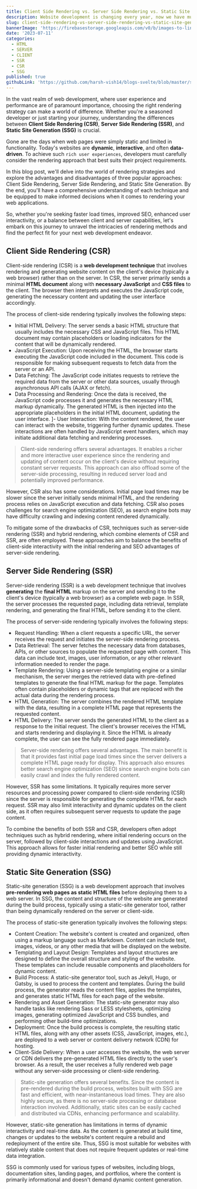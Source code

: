 ```yaml
---
title: Client Side Rendering vs. Server Side Rendering vs. Static Site Generation
description: Website development is changing every year, now we have multi type of rendering our website to the client, We will show what are differences between and why we need this types of technologies.
slug: client-side-rendering-vs-server-side-rendering-vs-static-site-generation
bannerImage: 'https://firebasestorage.googleapis.com/v0/b/images-to-link-converter.appspot.com/o/banner-5.webp?alt=media&token=35a9c57a-0fb2-418d-8695-5353c03b0947'
date: '2023-07-11'
categories:
  - HTML
  - SERVER
  - CLIENT
  - SSR
  - CSR
  - SSG
published: true
githubLink: 'https://github.com/harsh-vish14/blogs-svelte/blob/master/src/posts/client-side-rendering-vs-server-side-rendering-vs-static-site-generation.md'
---
```


In the vast realm of web development, where user experience and performance are of paramount importance, choosing the right rendering strategy can make a world of difference. Whether you're a seasoned developer or just starting your journey, understanding the differences between **Client Side Rendering (CSR)**, **Server Side Rendering (SSR)**, and **Static Site Generation (SSG)** is crucial.

Gone are the days when web pages were simply static and limited in functionality. Today's websites are **dynamic**, **interactive**, and often **data-driven**. To achieve such `rich user experiences`, developers must carefully consider the rendering approach that best suits their project requirements.

In this blog post, we'll delve into the world of rendering strategies and explore the advantages and disadvantages of three popular approaches: Client Side Rendering, Server Side Rendering, and Static Site Generation. By the end, you'll have a comprehensive understanding of each technique and be equipped to make informed decisions when it comes to rendering your web applications.

So, whether you're seeking faster load times, improved SEO, enhanced user interactivity, or a balance between client and server capabilities, let's embark on this journey to unravel the intricacies of rendering methods and find the perfect fit for your next web development endeavor.

## Client Side Rendering (CSR)

Client-side rendering (CSR) is a **web development technique** that involves rendering and generating website content on the client's device (typically a web browser) rather than on the server. In CSR, the server primarily sends a minimal **HTML document** along with **necessary JavaScript** and **CSS files** to the client. The browser then interprets and executes the JavaScript code, generating the necessary content and updating the user interface accordingly.

The process of client-side rendering typically involves the following steps:

- Initial HTML Delivery: The server sends a basic HTML structure that usually includes the necessary CSS and JavaScript files. This HTML document may contain placeholders or loading indicators for the content that will be dynamically rendered.
- JavaScript Execution: Upon receiving the HTML, the browser starts executing the JavaScript code included in the document. This code is responsible for making subsequent requests to fetch data from the server or an API.
- Data Fetching: The JavaScript code initiates requests to retrieve the required data from the server or other data sources, usually through asynchronous API calls (AJAX or fetch).
- Data Processing and Rendering: Once the data is received, the JavaScript code processes it and generates the necessary HTML markup dynamically. The generated HTML is then injected into the appropriate placeholders in the initial HTML document, updating the user interface.
  ]- User Interaction: With the content rendered, the user can interact with the website, triggering further dynamic updates. These interactions are often handled by JavaScript event handlers, which may initiate additional data fetching and rendering processes.

> Client-side rendering offers several advantages. It enables a richer and more interactive user experience since the rendering and updating of content occur on the client's device without requiring constant server requests. This approach can also offload some of the server-side processing, resulting in reduced server load and potentially improved performance.

However, CSR also has some considerations. Initial page load times may be slower since the server initially sends minimal HTML, and the rendering process relies on JavaScript execution and data fetching. CSR also poses challenges for search engine optimization (SEO), as search engine bots may have difficulty crawling and indexing content rendered dynamically.

To mitigate some of the drawbacks of CSR, techniques such as server-side rendering (SSR) and hybrid rendering, which combine elements of CSR and SSR, are often employed. These approaches aim to balance the benefits of client-side interactivity with the initial rendering and SEO advantages of server-side rendering.

## Server Side Rendering (SSR)

Server-side rendering (SSR) is a web development technique that involves **generating** the **final HTML** markup on the server and sending it to the client's device (typically a web browser) as a complete web page. In SSR, the server processes the requested page, including data retrieval, template rendering, and generating the final HTML, before sending it to the client.

The process of server-side rendering typically involves the following steps:

- Request Handling: When a client requests a specific URL, the server receives the request and initiates the server-side rendering process.
- Data Retrieval: The server fetches the necessary data from databases, APIs, or other sources to populate the requested page with content. This data can include text, images, user information, or any other relevant information needed to render the page.
- Template Rendering: Using a server-side templating engine or a similar mechanism, the server merges the retrieved data with pre-defined templates to generate the final HTML markup for the page. Templates often contain placeholders or dynamic tags that are replaced with the actual data during the rendering process.
- HTML Generation: The server combines the rendered HTML template with the data, resulting in a complete HTML page that represents the requested content.
- HTML Delivery: The server sends the generated HTML to the client as a response to the initial request. The client's browser receives the HTML and starts rendering and displaying it. Since the HTML is already complete, the user can see the fully rendered page immediately.

> Server-side rendering offers several advantages. The main benefit is that it provides fast initial page load times since the server delivers a complete HTML page ready for display. This approach also ensures better search engine optimization (SEO) since search engine bots can easily crawl and index the fully rendered content.

However, SSR has some limitations. It typically requires more server resources and processing power compared to client-side rendering (CSR) since the server is responsible for generating the complete HTML for each request. SSR may also limit interactivity and dynamic updates on the client side, as it often requires subsequent server requests to update the page content.

To combine the benefits of both SSR and CSR, developers often adopt techniques such as hybrid rendering, where initial rendering occurs on the server, followed by client-side interactions and updates using JavaScript. This approach allows for faster initial rendering and better SEO while still providing dynamic interactivity.

## Static Site Generation (SSG)

Static-site generation (SSG) is a web development approach that involves **pre-rendering web pages as static HTML files** before deploying them to a web server. In SSG, the content and structure of the website are generated during the build process, typically using a static-site generator tool, rather than being dynamically rendered on the server or client-side.

The process of static-site generation typically involves the following steps:

- Content Creation: The website's content is created and organized, often using a markup language such as Markdown. Content can include text, images, videos, or any other media that will be displayed on the website.
- Templating and Layout Design: Templates and layout structures are designed to define the overall structure and styling of the website. These templates can include reusable components and placeholders for dynamic content.
- Build Process: A static-site generator tool, such as Jekyll, Hugo, or Gatsby, is used to process the content and templates. During the build process, the generator reads the content files, applies the templates, and generates static HTML files for each page of the website.
- Rendering and Asset Generation: The static-site generator may also handle tasks like rendering Sass or LESS stylesheets, optimizing images, generating optimized JavaScript and CSS bundles, and performing other build-time optimizations.
- Deployment: Once the build process is complete, the resulting static HTML files, along with any other assets (CSS, JavaScript, images, etc.), are deployed to a web server or content delivery network (CDN) for hosting.
- Client-Side Delivery: When a user accesses the website, the web server or CDN delivers the pre-generated HTML files directly to the user's browser. As a result, the user receives a fully rendered web page without any server-side processing or client-side rendering.

> Static-site generation offers several benefits. Since the content is pre-rendered during the build process, websites built with SSG are fast and efficient, with near-instantaneous load times. They are also highly secure, as there is no server-side processing or database interaction involved. Additionally, static sites can be easily cached and distributed via CDNs, enhancing performance and scalability.

However, static-site generation has limitations in terms of dynamic interactivity and real-time data. As the content is generated at build time, changes or updates to the website's content require a rebuild and redeployment of the entire site. Thus, SSG is most suitable for websites with relatively stable content that does not require frequent updates or real-time data integration.

SSG is commonly used for various types of websites, including blogs, documentation sites, landing pages, and portfolios, where the content is primarily informational and doesn't demand dynamic content generation.

